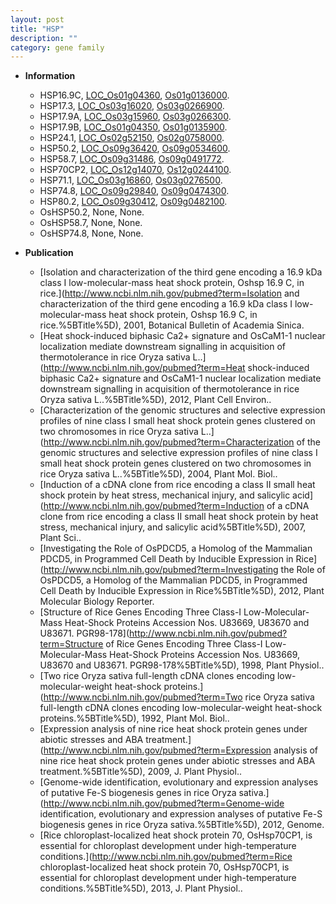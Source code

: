 ```yaml
---
layout: post
title: "HSP"
description: ""
category: gene family
---
```


* **Information**  
    + HSP16.9C, [LOC_Os01g04360](http://rice.plantbiology.msu.edu/cgi-bin/ORF_infopage.cgi?orf=LOC_Os01g04360), [Os01g0136000](http://rapdb.dna.affrc.go.jp/viewer/gbrowse_details/irgsp1?name=Os01g0136000).
    + HSP17.3, [LOC_Os03g16020](http://rice.plantbiology.msu.edu/cgi-bin/ORF_infopage.cgi?orf=LOC_Os03g16020), [Os03g0266900](http://rapdb.dna.affrc.go.jp/viewer/gbrowse_details/irgsp1?name=Os03g0266900).
    + HSP17.9A, [LOC_Os03g15960](http://rice.plantbiology.msu.edu/cgi-bin/ORF_infopage.cgi?orf=LOC_Os03g15960), [Os03g0266300](http://rapdb.dna.affrc.go.jp/viewer/gbrowse_details/irgsp1?name=Os03g0266300).
    + HSP17.9B, [LOC_Os01g04350](http://rice.plantbiology.msu.edu/cgi-bin/ORF_infopage.cgi?orf=LOC_Os01g04350), [Os01g0135900](http://rapdb.dna.affrc.go.jp/viewer/gbrowse_details/irgsp1?name=Os01g0135900).
    + HSP24.1, [LOC_Os02g52150](http://rice.plantbiology.msu.edu/cgi-bin/ORF_infopage.cgi?orf=LOC_Os02g52150), [Os02g0758000](http://rapdb.dna.affrc.go.jp/viewer/gbrowse_details/irgsp1?name=Os02g0758000).
    + HSP50.2, [LOC_Os09g36420](http://rice.plantbiology.msu.edu/cgi-bin/ORF_infopage.cgi?orf=LOC_Os09g36420), [Os09g0534600](http://rapdb.dna.affrc.go.jp/viewer/gbrowse_details/irgsp1?name=Os09g0534600).
    + HSP58.7, [LOC_Os09g31486](http://rice.plantbiology.msu.edu/cgi-bin/ORF_infopage.cgi?orf=LOC_Os09g31486), [Os09g0491772](http://rapdb.dna.affrc.go.jp/viewer/gbrowse_details/irgsp1?name=Os09g0491772).
    + HSP70CP2, [LOC_Os12g14070](http://rice.plantbiology.msu.edu/cgi-bin/ORF_infopage.cgi?orf=LOC_Os12g14070), [Os12g0244100](http://rapdb.dna.affrc.go.jp/viewer/gbrowse_details/irgsp1?name=Os12g0244100).
    + HSP71.1, [LOC_Os03g16860](http://rice.plantbiology.msu.edu/cgi-bin/ORF_infopage.cgi?orf=LOC_Os03g16860), [Os03g0276500](http://rapdb.dna.affrc.go.jp/viewer/gbrowse_details/irgsp1?name=Os03g0276500).
    + HSP74.8, [LOC_Os09g29840](http://rice.plantbiology.msu.edu/cgi-bin/ORF_infopage.cgi?orf=LOC_Os09g29840), [Os09g0474300](http://rapdb.dna.affrc.go.jp/viewer/gbrowse_details/irgsp1?name=Os09g0474300).
    + HSP80.2, [LOC_Os09g30412](http://rice.plantbiology.msu.edu/cgi-bin/ORF_infopage.cgi?orf=LOC_Os09g30412), [Os09g0482100](http://rapdb.dna.affrc.go.jp/viewer/gbrowse_details/irgsp1?name=Os09g0482100).
    + OsHSP50.2, None, None.
    + OsHSP58.7, None, None.
    + OsHSP74.8, None, None.

* **Publication**  
    + [Isolation and characterization of the third gene encoding a 16.9 kDa class I low-molecular-mass heat shock protein, Oshsp 16.9 C, in rice.](http://www.ncbi.nlm.nih.gov/pubmed?term=Isolation and characterization of the third gene encoding a 16.9 kDa class I low-molecular-mass heat shock protein, Oshsp 16.9 C, in rice.%5BTitle%5D), 2001, Botanical Bulletin of Academia Sinica.
    + [Heat shock-induced biphasic Ca2+ signature and OsCaM1-1 nuclear localization mediate downstream signalling in acquisition of thermotolerance in rice Oryza sativa L..](http://www.ncbi.nlm.nih.gov/pubmed?term=Heat shock-induced biphasic Ca2+ signature and OsCaM1-1 nuclear localization mediate downstream signalling in acquisition of thermotolerance in rice Oryza sativa L..%5BTitle%5D), 2012, Plant Cell Environ..
    + [Characterization of the genomic structures and selective expression profiles of nine class I small heat shock protein genes clustered on two chromosomes in rice Oryza sativa L..](http://www.ncbi.nlm.nih.gov/pubmed?term=Characterization of the genomic structures and selective expression profiles of nine class I small heat shock protein genes clustered on two chromosomes in rice Oryza sativa L..%5BTitle%5D), 2004, Plant Mol. Biol..
    + [Induction of a cDNA clone from rice encoding a class II small heat shock protein by heat stress, mechanical injury, and salicylic acid](http://www.ncbi.nlm.nih.gov/pubmed?term=Induction of a cDNA clone from rice encoding a class II small heat shock protein by heat stress, mechanical injury, and salicylic acid%5BTitle%5D), 2007, Plant Sci..
    + [Investigating the Role of OsPDCD5, a Homolog of the Mammalian PDCD5, in Programmed Cell Death by Inducible Expression in Rice](http://www.ncbi.nlm.nih.gov/pubmed?term=Investigating the Role of OsPDCD5, a Homolog of the Mammalian PDCD5, in Programmed Cell Death by Inducible Expression in Rice%5BTitle%5D), 2012, Plant Molecular Biology Reporter.
    + [Structure of Rice Genes Encoding Three Class-I Low-Molecular-Mass Heat-Shock Proteins Accession Nos. U83669, U83670 and U83671. PGR98-178](http://www.ncbi.nlm.nih.gov/pubmed?term=Structure of Rice Genes Encoding Three Class-I Low-Molecular-Mass Heat-Shock Proteins Accession Nos. U83669, U83670 and U83671. PGR98-178%5BTitle%5D), 1998, Plant Physiol..
    + [Two rice Oryza sativa full-length cDNA clones encoding low-molecular-weight heat-shock proteins.](http://www.ncbi.nlm.nih.gov/pubmed?term=Two rice Oryza sativa full-length cDNA clones encoding low-molecular-weight heat-shock proteins.%5BTitle%5D), 1992, Plant Mol. Biol..
    + [Expression analysis of nine rice heat shock protein genes under abiotic stresses  and ABA treatment.](http://www.ncbi.nlm.nih.gov/pubmed?term=Expression analysis of nine rice heat shock protein genes under abiotic stresses  and ABA treatment.%5BTitle%5D), 2009, J. Plant Physiol..
    + [Genome-wide identification, evolutionary and expression analyses of putative Fe-S biogenesis genes in rice Oryza sativa.](http://www.ncbi.nlm.nih.gov/pubmed?term=Genome-wide identification, evolutionary and expression analyses of putative Fe-S biogenesis genes in rice Oryza sativa.%5BTitle%5D), 2012, Genome.
    + [Rice chloroplast-localized heat shock protein 70, OsHsp70CP1, is essential for chloroplast development under high-temperature conditions.](http://www.ncbi.nlm.nih.gov/pubmed?term=Rice chloroplast-localized heat shock protein 70, OsHsp70CP1, is essential for chloroplast development under high-temperature conditions.%5BTitle%5D), 2013, J. Plant Physiol..



